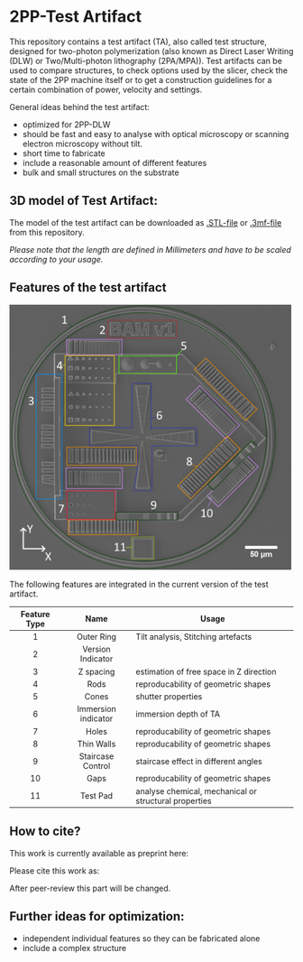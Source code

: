 # 2PP-Test Artifact

This repository contains a test artifact (TA), also called test structure, designed for two-photon polymerization (also known as Direct Laser Writing (DLW) or Two/Multi-photon lithography (2PA/MPA)).
Test artifacts can be used to compare structures, to check options used by the slicer, check the state of the 2PP machine itself or to get a construction guidelines for a certain combination of power, velocity and settings.

General ideas behind the test artifact:

* optimized for 2PP-DLW
* should be fast and easy to analyse with optical microscopy or scanning electron microscopy without tilt.
* short time to fabricate
* include a reasonable amount of different features
* bulk and small structures on the substrate

## 3D model of Test Artifact:

The model of the test artifact can be downloaded as [.STL-file](https://github.com/BAMresearch/2PP-TestArtifact/blob/main/Test%20artifact.stl) or [.3mf-file](https://github.com/BAMresearch/2PP-TestArtifact/blob/main/Test%20artifact.3mf) from this repository. 

*Please note that the length are defined in Millimeters and have to be scaled according to your usage.*


## Features of the test artifact

<img src="FeatureOverview.png" width="500">


The following features are integrated in the current version of the test artifact.

| Feature Type | Name |Usage |
| :----: | :-------------: |------------- |
| 1  | Outer Ring  |Tilt analysis, Stitching artefacts |
| 2  | Version Indicator  |    |
| 3  | Z spacing  | estimation of free space in Z direction |
| 4  | Rods | reproducability of geometric shapes |
| 5  | Cones  | shutter properties |
| 6  | Immersion indicator  | immersion depth of TA  |
| 7  | Holes  | reproducability of geometric shapes |
| 8  | Thin Walls  | reproducability of geometric shapes  |
| 9  | Staircase Control  | staircase effect in different angles |
| 10  | Gaps  | reproducability of geometric shapes |
| 11  | Test Pad  |  analyse chemical, mechanical or structural properties |


## How to cite?

This work is currently available as preprint here:

Please cite this work as:

After peer-review this part will be changed.

## Further ideas for optimization:

* independent individual features so they can be fabricated alone
* include a complex structure
